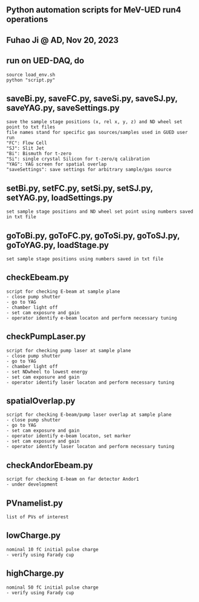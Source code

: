 ## Python automation scripts for MeV-UED run4 operations
## Fuhao Ji @ AD, Nov 20, 2023

## run on UED-DAQ, do
    source load_env.sh
    python "script.py"

## saveBi.py, saveFC.py, saveSi.py, saveSJ.py, saveYAG.py, saveSettings.py
    save the sample stage positions (x, rel x, y, z) and ND wheel set point to txt files
    file names stand for specific gas sources/samples used in GUED user run
    "FC": Flow Cell
    "SJ": Slit Jet
    "Bi": Bismuth for t-zero 
    "Si": single crystal Silicon for t-zero/q calibration
    "YAG": YAG screen for spatial overlap
    "saveSettings": save settings for arbitrary sample/gas source
    
## setBi.py, setFC.py, setSi.py, setSJ.py, setYAG.py, loadSettings.py
    set sample stage positions and ND wheel set point using numbers saved in txt file
    
## goToBi.py, goToFC.py, goToSi.py, goToSJ.py, goToYAG.py, loadStage.py
    set sample stage positions using numbers saved in txt file
    
## checkEbeam.py
    script for checking E-beam at sample plane
    - close pump shutter
    - go to YAG
    - chamber light off
    - set cam exposure and gain
    - operator identify e-beam locaton and perform necessary tuning
    
## checkPumpLaser.py
    script for checking pump laser at sample plane
    - close pump shutter
    - go to YAG
    - chamber light off
    - set NDwheel to lowest energy
    - set cam exposure and gain
    - operator identify laser locaton and perform necessary tuning
    
## spatialOverlap.py
    script for checking E-beam/pump laser overlap at sample plane
    - close pump shutter
    - go to YAG
    - set cam exposure and gain
    - operator identify e-beam locaton, set marker
    - set cam exposure and gain
    - operator identify laser locaton and perform necessary tuning

## checkAndorEbeam.py
    script for checking E-beam on far detector Andor1
    - under development

## PVnamelist.py
    list of PVs of interest
    
## lowCharge.py
    nominal 10 fC initial pulse charge
    - verify using Farady cup
    
## highCharge.py
    nominal 50 fC initial pulse charge
    - verify using Farady cup

    

    
    